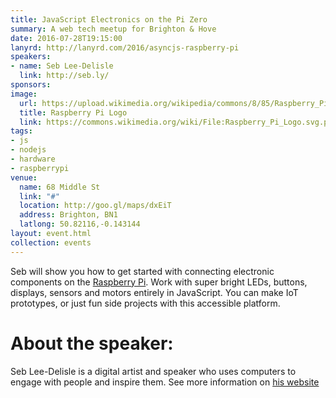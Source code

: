 ```yaml
---
title: JavaScript Electronics on the Pi Zero
summary: A web tech meetup for Brighton & Hove
date: 2016-07-28T19:15:00
lanyrd: http://lanyrd.com/2016/asyncjs-raspberry-pi
speakers:
- name: Seb Lee-Delisle
  link: http://seb.ly/
sponsors:
image:
  url: https://upload.wikimedia.org/wikipedia/commons/8/85/Raspberry_Pi_Logo.png
  title: Raspberry Pi Logo
  link: https://commons.wikimedia.org/wiki/File:Raspberry_Pi_Logo.svg.png
tags:
- js
- nodejs
- hardware
- raspberrypi
venue:
  name: 68 Middle St
  link: "#"
  location: http://goo.gl/maps/dxEiT
  address: Brighton, BN1
  latlong: 50.82116,-0.143144
layout: event.html
collection: events
---
```


Seb will show you how to get started with connecting electronic components on the [Raspberry Pi](https://www.raspberrypi.org). Work with super bright LEDs, buttons, displays, sensors and motors entirely in JavaScript. You can make IoT prototypes, or just fun side projects with this accessible platform.

# About the speaker:

Seb Lee-Delisle is a digital artist and speaker who uses computers to engage with people and inspire them. See more information on [his website](http://seb.ly/about)
